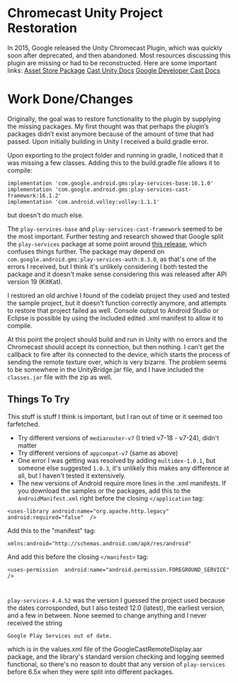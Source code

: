﻿
# Chromecast Unity Project Restoration
In 2015, Google released the Unity Chromecast Plugin, which was quickly soon after deprecated, and then abandoned. Most resources discussing this plugin are missing or had to be reconstructed. Here are some important links:
[Asset Store Package](https://assetstore.unity.com/packages/tools/integration/google-cast-remote-display-plugin-beta-50168)
[Cast Unity Docs](https://developers.google.com/cast/docs/reference/unity/)
[Google Developer Cast Docs](https://developers.google.com/cast/docs/developers)

# Work Done/Changes
Originally, the goal was to restore functionality to the plugin by supplying the missing packages. My first thought was that perhaps the plugin’s packages didn’t exist anymore because of the amount of time that had passed. Upon initially building in Unity I received a build.gradle error.

Upon exporting to the project folder and running in gradle, I noticed that it was missing a few classes. Adding this to the build.gradle file allows it to compile:
```
implementation 'com.google.android.gms:play-services-base:16.1.0'
implementation 'com.google.android.gms:play-services-cast-framework:16.1.2'
implementation 'com.android.volley:volley:1.1.1'
```

but doesn't do much else.

The `play-services-base` and `play-services-cast-framework` seemed to be the most important. Further testing and research showed that Google split the `play-services` package at some point around [this release](https://developers.google.com/android/guides/releases#may_2016_-_version_90), which confuses things further. The package may depend on `com.google.android.gms:play-services-auth:8.3.0`, as that's one of the errors I received, but I think it's unlikely considering I both tested the package and it doesn't make sense considering this was released after API version 19 (KitKat). 

I restored an old archive I found of the codelab project they used and tested the sample project, but it doesn't function correctly anymore, and attempts to restore that project failed as well. Console output to Android Studio or Eclipse is possible by using the included edited .xml manifest to allow it to compile.

At this point the project should build and run in Unity with no errors and the Chromecast should accept its connection, but then nothing. I can't get the callback to fire after its connected to the device, which starts the process of sending the remote texture over, which is very bizarre. The problem seems to be somewhere in the UnityBridge.jar file, and I have included the `classes.jar` file with the zip as well.

## Things To Try

This stuff is stuff I think is important, but I ran out of time or it seemed too farfetched.

- Try different versions of `mediarouter-v7` (I tried v7-18 - v7-24), didn't matter
- Try different versions of `appcompat-v7` (same as above)
- One error I was getting was resolved by adding `multidex-1.0.1`, but someone else suggested `1.0.3`, it's unlikely this makes any difference at all, but I haven't tested it extensively. 
- The new versions of Android require more lines in the .xml manifests. If you download the samples or the packages, add this to the `AndroidManifest.xml` right before the closing `</application` tag:

```
<uses-library android:name="org.apache.http.legacy"  android:required="false"  />
```

Add this to the "manifest" tag:

```
xmlns:android="http://schemas.android.com/apk/res/android"
```
And add this before the closing `</manifest>` tag:
```
<uses-permission  android:name="android.permission.FOREGROUND_SERVICE"  />
```

#
`play-services-4.4.52` was the version I guessed the project used because the dates corrosponded, but I also tested 12.0 (latest), the earliest version, and a few in between. None seemed to change anything and I never received the string

```
Google Play Services out of date.
```
which is in the values.xml file of the GoogleCastRemoteDisplay.aar package, and the library's standard version checking and logging seemed functional, so there's no reason to doubt that any version of `play-services` before 6.5x when they were split into different packages.
